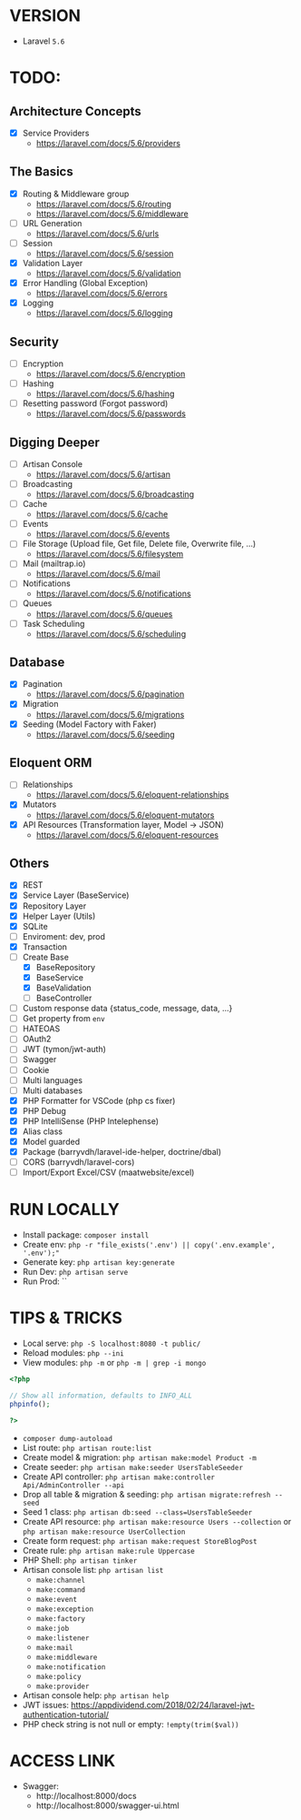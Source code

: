 # VERSION

- Laravel `5.6`

# TODO:

## Architecture Concepts

- [x] Service Providers
  + https://laravel.com/docs/5.6/providers

## The Basics

- [x] Routing & Middleware group
  + https://laravel.com/docs/5.6/routing
  + https://laravel.com/docs/5.6/middleware
- [ ] URL Generation
  + https://laravel.com/docs/5.6/urls
- [ ] Session
  + https://laravel.com/docs/5.6/session
- [x] Validation Layer
  + https://laravel.com/docs/5.6/validation
- [x] Error Handling (Global Exception)
  + https://laravel.com/docs/5.6/errors
- [x] Logging
  + https://laravel.com/docs/5.6/logging

## Security

- [ ] Encryption
  + https://laravel.com/docs/5.6/encryption
- [ ] Hashing
  + https://laravel.com/docs/5.6/hashing
- [ ] Resetting password (Forgot password)
  + https://laravel.com/docs/5.6/passwords

## Digging Deeper

- [ ] Artisan Console
  + https://laravel.com/docs/5.6/artisan
- [ ] Broadcasting
  + https://laravel.com/docs/5.6/broadcasting
- [ ] Cache
  + https://laravel.com/docs/5.6/cache
- [ ] Events
  + https://laravel.com/docs/5.6/events
- [ ] File Storage (Upload file, Get file, Delete file, Overwrite file, ...)
  + https://laravel.com/docs/5.6/filesystem
- [ ] Mail (mailtrap.io)
  + https://laravel.com/docs/5.6/mail
- [ ] Notifications
  + https://laravel.com/docs/5.6/notifications
- [ ] Queues
  + https://laravel.com/docs/5.6/queues
- [ ] Task Scheduling
  + https://laravel.com/docs/5.6/scheduling

## Database

- [x] Pagination
  + https://laravel.com/docs/5.6/pagination
- [x] Migration
  + https://laravel.com/docs/5.6/migrations
- [x] Seeding (Model Factory with Faker)
  + https://laravel.com/docs/5.6/seeding

## Eloquent ORM

- [ ] Relationships
  + https://laravel.com/docs/5.6/eloquent-relationships
- [x] Mutators
  + https://laravel.com/docs/5.6/eloquent-mutators
- [x] API Resources (Transformation layer, Model -> JSON)
  + https://laravel.com/docs/5.6/eloquent-resources

## Others

- [x] REST
- [x] Service Layer (BaseService)
- [x] Repository Layer
- [x] Helper Layer (Utils)
- [x] SQLite
- [ ] Enviroment: dev, prod
- [x] Transaction
- [ ] Create Base
  + [x] BaseRepository
  + [x] BaseService
  + [x] BaseValidation
  + [ ] BaseController
- [ ] Custom response data {status_code, message, data, ...}
- [ ] Get property from `env`
- [ ] HATEOAS
- [ ] OAuth2
- [ ] JWT (tymon/jwt-auth)
- [ ] Swagger
- [ ] Cookie
- [ ] Multi languages
- [ ] Multi databases
- [x] PHP Formatter for VSCode (php cs fixer)
- [x] PHP Debug
- [x] PHP IntelliSense (PHP Intelephense)
- [x] Alias class
- [x] Model guarded
- [x] Package (barryvdh/laravel-ide-helper, doctrine/dbal)
- [ ] CORS (barryvdh/laravel-cors)
- [ ] Import/Export Excel/CSV (maatwebsite/excel)

# RUN LOCALLY

- Install package: `composer install`
- Create env: `php -r "file_exists('.env') || copy('.env.example', '.env');"`
- Generate key: `php artisan key:generate`
- Run Dev: `php artisan serve`
- Run Prod: ``

# TIPS & TRICKS

- Local serve: `php -S localhost:8080 -t public/`
- Reload modules: `php --ini`
- View modules: `php -m` or `php -m | grep -i mongo`
```php
<?php

// Show all information, defaults to INFO_ALL
phpinfo();

?>
```
- `composer dump-autoload`
- List route: `php artisan route:list`
- Create model & migration: `php artisan make:model Product -m`
- Create seeder: `php artisan make:seeder UsersTableSeeder`
- Create API controller: `php artisan make:controller Api/AdminController --api`
- Drop all table & migration & seeding: `php artisan migrate:refresh --seed`
- Seed 1 class: `php artisan db:seed --class=UsersTableSeeder`
- Create API resource: `php artisan make:resource Users --collection` or `php artisan make:resource UserCollection`
- Create form request: `php artisan make:request StoreBlogPost`
- Create rule: `php artisan make:rule Uppercase`
- PHP Shell: `php artisan tinker`
- Artisan console list: `php artisan list`
  + `make:channel`
  + `make:command`
  + `make:event`
  + `make:exception`
  + `make:factory`
  + `make:job`
  + `make:listener`
  + `make:mail`
  + `make:middleware`
  + `make:notification`
  + `make:policy`
  + `make:provider`
- Artisan console help: `php artisan help`
- JWT issues: https://appdividend.com/2018/02/24/laravel-jwt-authentication-tutorial/
- PHP check string is not null or empty: `!empty(trim($val))`

# ACCESS LINK

- Swagger:
  + http://localhost:8000/docs
  + http://localhost:8000/swagger-ui.html
